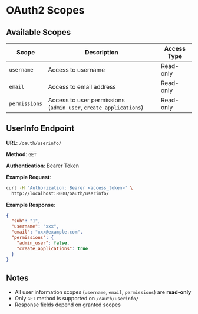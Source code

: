 # OAuth2 Scopes

## Available Scopes

| Scope         | Description                                                      | Access Type |
| ------------- | ---------------------------------------------------------------- | ----------- |
| `username`    | Access to username                                               | Read-only   |
| `email`       | Access to email address                                          | Read-only   |
| `permissions` | Access to user permissions (`admin_user`, `create_applications`) | Read-only   |

## UserInfo Endpoint

**URL**: `/oauth/userinfo/`

**Method**: `GET`

**Authentication**: Bearer Token

**Example Request**:

```bash
curl -H "Authorization: Bearer <access_token>" \
  http://localhost:8000/oauth/userinfo/
```

**Example Response**:

```json
{
  "sub": "1",
  "username": "xxx",
  "email": "xxx@example.com",
  "permissions": {
    "admin_user": false,
    "create_applications": true
  }
}
```

## Notes

- All user information scopes (`username`, `email`, `permissions`) are **read-only**
- Only `GET` method is supported on `/oauth/userinfo/`
- Response fields depend on granted scopes

